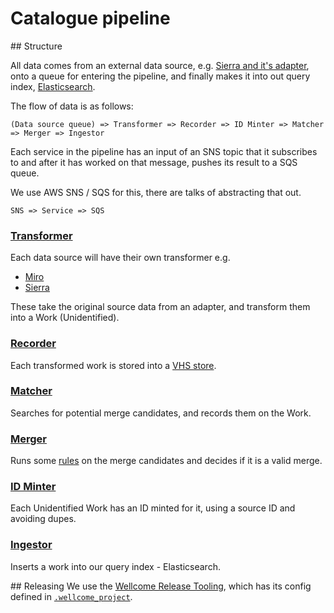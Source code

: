 # Catalogue pipeline

## Structure

All data comes from an external data source, e.g. [Sierra and it's adapter](../sierra_adapter),
onto a queue for entering the pipeline, and finally makes it into out query index,
[Elasticsearch](https://www.elastic.co/products/elasticsearch).

The flow of data is as follows:
```
(Data source queue) => Transformer => Recorder => ID Minter => Matcher => Merger => Ingestor
```
Each service in the pipeline has an input of an SNS topic that it subscribes to and after it has worked on that message, pushes its result to a SQS queue.

We use AWS SNS / SQS for this, there are talks of abstracting that out.  

```
SNS => Service => SQS
``` 

### [Transformer](./transformer)

Each data source will have their own transformer e.g. 
* [Miro](./transformer/transformer_miro)
* [Sierra](./transformer/transformer_sierra)

These take the original source data from an adapter, and transform them into a Work (Unidentified).


### [Recorder](./recorder)

Each transformed work is stored into a
[VHS store](https://stacks.wellcomecollection.org/creating-a-data-store-from-s3-and-dynamodb-8bb9ecce8fc1).


### [Matcher](./matcher)

Searches for potential merge candidates, and records them on the Work. 


### [Merger](./merger)

Runs some [rules](./merger/src/test/scala/uk/ac/wellcome/platform/merger/rules) on the merge candidates
and decides if it is a valid merge.


### [ID Minter](./id_minter)

Each Unidentified Work has an ID minted for it, using a source ID and avoiding dupes. 


### [Ingestor](./ingestor)

Inserts a work into our query index - Elasticsearch.


## Releasing
We use the [Wellcome Release Tooling](https://github.com/wellcometrust/dockerfiles/tree/master/release_tooling),
which has its config defined in [`.wellcome_project`](../.wellcome_project).
